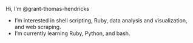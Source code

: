Hi, I’m @grant-thomas-hendricks
- I’m interested in shell scripting, Ruby, data analysis and visualization, and web scraping.
- I’m currently learning Ruby, Python, and bash.
